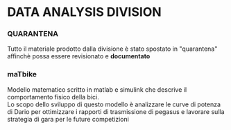 # DATA ANALYSIS DIVISION 

### QUARANTENA

Tutto il materiale prodotto dalla divisione è stato spostato in "quarantena" affinchè possa essere revisionato e __documentato__

### maTbike

Modello matematico scritto in matlab e simulink che descrive il comportamento fisico della bici.\
Lo scopo dello sviluppo di questo modello è analizzare le curve di potenza di Dario per ottimizzare i rapporti di trasmissione di pegasus e lavorare sulla strategia di gara per le future competizioni
